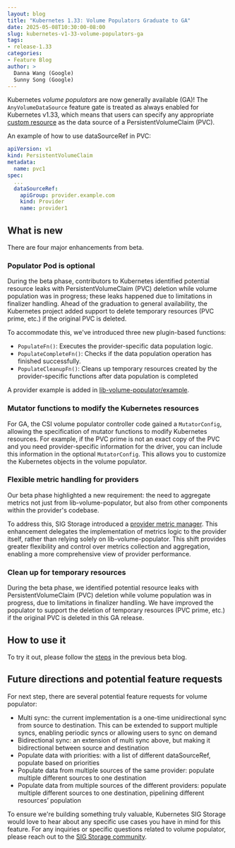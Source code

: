 ```yaml
---
layout: blog
title: "Kubernetes 1.33: Volume Populators Graduate to GA"
date: 2025-05-08T10:30:00-08:00
slug: kubernetes-v1-33-volume-populators-ga
tags:
- release-1.33
categories:
- Feature Blog
author: >
  Danna Wang (Google)
  Sunny Song (Google)
---
```


Kubernetes _volume populators_ are now  generally available (GA)! The `AnyVolumeDataSource` feature
gate is treated as always enabled for Kubernetes v1.33, which means that users can specify any appropriate
[custom resource](/docs/concepts/extend-kubernetes/api-extension/custom-resources/#custom-resources)
as the data source of a PersistentVolumeClaim (PVC).

An example of how to use dataSourceRef in PVC:
```yaml
apiVersion: v1
kind: PersistentVolumeClaim
metadata:
  name: pvc1
spec:
  ...
  dataSourceRef:
    apiGroup: provider.example.com
    kind: Provider
    name: provider1
```

## What is new

There are four major enhancements from beta.

### Populator Pod is optional

During the beta phase, contributors to Kubernetes identified potential resource leaks with PersistentVolumeClaim (PVC) deletion while volume population was in progress; these leaks happened due to limitations in finalizer handling.
Ahead of the graduation to general availability, the Kubernetes project added support to delete temporary resources (PVC prime, etc.) if the original PVC is deleted.

To accommodate this, we've introduced three new plugin-based functions:
* `PopulateFn()`: Executes the provider-specific data population logic.
* `PopulateCompleteFn()`: Checks if the data population operation has finished successfully.
* `PopulateCleanupFn()`: Cleans up temporary resources created by the provider-specific functions after data population is completed

A provider example is added in [lib-volume-populator/example](https://github.com/kubernetes-csi/lib-volume-populator/tree/master/example).

### Mutator functions to modify the Kubernetes resources

For GA, the CSI volume populator controller code gained a `MutatorConfig`, allowing the specification of mutator functions to modify Kubernetes resources.
For example, if the PVC prime is not an exact copy of the PVC and you need provider-specific information for the driver, you can include this information in the optional `MutatorConfig`. 
This allows you to customize the Kubernetes objects in the volume populator.

### Flexible metric handling for providers

Our beta phase highlighted a new requirement: the need to aggregate metrics not just from lib-volume-populator, but also from other components within the provider's codebase.

To address this, SIG Storage introduced a [provider metric manager](https://github.com/kubernetes-csi/lib-volume-populator/blob/8a922a5302fdba13a6c27328ee50e5396940214b/populator-machinery/controller.go#L122).
This enhancement delegates the implementation of metrics logic to the provider itself, rather than relying solely on lib-volume-populator.
This shift provides greater flexibility and control over metrics collection and aggregation, enabling a more comprehensive view of provider performance.

### Clean up for temporary resources

During the beta phase, we identified potential resource leaks with PersistentVolumeClaim (PVC) deletion while volume population was in progress, due to limitations in finalizer handling. We have improved the populator to support the deletion of temporary resources (PVC prime, etc.) if the original PVC is deleted in this GA release.

## How to use it

To try it out, please follow the [steps](/blog/2022/05/16/volume-populators-beta/#trying-it-out) in the previous beta blog.

## Future directions and potential feature requests

For next step, there are several potential feature requests for volume populator:

* Multi sync: the current implementation is a one-time unidirectional sync from source to destination. This can be extended to support multiple syncs, enabling periodic syncs or allowing users to sync on demand
* Bidirectional sync: an extension of multi sync above, but making it bidirectional between source and destination
* Populate data with priorities: with a list of different dataSourceRef, populate based on priorities
* Populate data from multiple sources of the same provider: populate multiple different sources to one destination
* Populate data from multiple sources of the different providers: populate multiple different sources to one destination, pipelining different resources’ population

To ensure we're building something truly valuable, Kubernetes SIG Storage would love to hear about any specific use cases you have in mind for this feature.
For any inquiries or specific questions related to volume populator, please reach out to the [SIG Storage community](https://github.com/kubernetes/community/tree/master/sig-storage).
